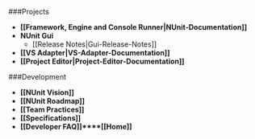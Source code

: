 ###Projects

* **[[Framework, Engine and Console Runner|NUnit-Documentation]]**
* **NUnit Gui**
  * [[Release Notes|Gui-Release-Notes]]
* **[[VS Adapter|VS-Adapter-Documentation]]**
* **[[Project Editor|Project-Editor-Documentation]]**

###Development

 * **[[NUnit Vision]]**
 * **[[NUnit Roadmap]]**
 * **[[Team Practices]]**
 * **[[Specifications]]**
 * **[[Developer FAQ]]****[[Home]]**

